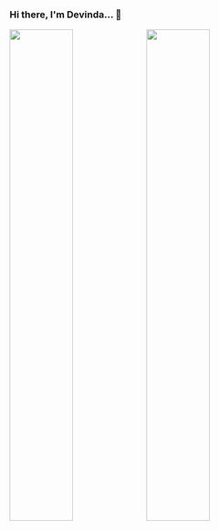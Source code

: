 ### Hi there, I'm Devinda... 👋 

<img align="left" width="47%" src="https://github-readme-stats.vercel.app/api?username=devinda2003nc&show_icons=true&theme=radical" />

<img align="left" width="47%" src="https://github-readme-stats.vercel.app/api/top-langs/?username=devinda2003nc&layout=compact" />
